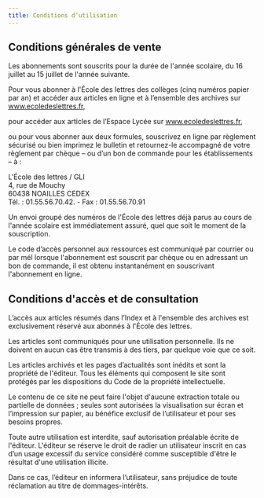 ```yaml
---
title: Conditions d’utilisation
---
```


## Conditions générales de vente

Les abonnements sont souscrits pour la durée de l'année scolaire, du 16 juillet au 15 juillet de l'année suivante.

Pour vous abonner à l'École des lettres des collèges (cinq numéros papier par an) et accéder aux articles en ligne et à l’ensemble des archives sur www.ecoledeslettres.fr,

pour accéder aux articles de l’Espace Lycée sur www.ecoledeslettres.fr,

ou pour vous abonner aux deux formules, souscrivez en ligne par règlement sécurisé ou bien imprimez le bulletin et retournez-le accompagné de votre règlement par chèque – ou d’un bon de commande pour les établissements – à :

L'École des lettres / GLI  
4, rue de Mouchy  
60438 NOAILLES CEDEX  
Tél. : 01.55.56.70.42\. - Fax : 01.55.56.70.91  

Un envoi groupé des numéros de l'École des lettres déjà parus au cours de l'année scolaire est immédiatement assuré, quel que soit le moment de la souscription.

Le code d’accès personnel aux ressources est communiqué par courrier ou par mél lorsque l'abonnement est souscrit par chèque ou en adressant un bon de commande, il est obtenu instantanément en souscrivant l'abonnement en ligne.

## Conditions d'accès et de consultation

L’accès aux articles résumés dans l’Index et à l'ensemble des archives est exclusivement réservé aux abonnés à l'École des lettres.

Les articles sont communiqués pour une utilisation personnelle. Ils ne doivent en aucun cas être transmis à des tiers, par quelque voie que ce soit.

Les articles archivés et les pages d’actualités sont inédits et sont la propriété de l'éditeur. Tous les éléments qui composent le site sont protégés par les dispositions du Code de la propriété intellectuelle.

Le contenu de ce site ne peut faire l'objet d'aucune extraction totale ou partielle de données ; seules sont autorisées la visualisation sur écran et l’impression sur papier, au bénéfice exclusif de l’utilisateur et pour ses besoins propres.

Toute autre utilisation est interdite, sauf autorisation préalable écrite de l'éditeur. L'éditeur se réserve le droit de radier un utilisateur inscrit en cas d’un usage excessif du service considéré comme susceptible d'être le résultat d'une utilisation illicite.

Dans ce cas, l’éditeur en informera l’utilisateur, sans préjudice de toute réclamation au titre de dommages-intérêts.
